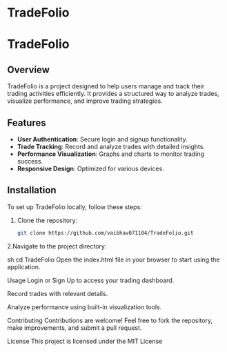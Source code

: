 # TradeFolio

# TradeFolio

## Overview
TradeFolio is a project designed to help users manage and track their trading activities efficiently. It provides a structured way to analyze trades, visualize performance, and improve trading strategies.

## Features
- **User Authentication**: Secure login and signup functionality.
- **Trade Tracking**: Record and analyze trades with detailed insights.
- **Performance Visualization**: Graphs and charts to monitor trading success.
- **Responsive Design**: Optimized for various devices.

## Installation
To set up TradeFolio locally, follow these steps:

1. Clone the repository:
   ```sh
   git clone https://github.com/vaibhav071104/TradeFolio.git

2.Navigate to the project directory:

sh
cd TradeFolio
Open the index.html file in your browser to start using the application.


Usage
Login or Sign Up to access your trading dashboard.

Record trades with relevant details.

Analyze performance using built-in visualization tools.

Contributing
Contributions are welcome! Feel free to fork the repository, make improvements, and submit a pull request.

License
This project is licensed under the MIT License
